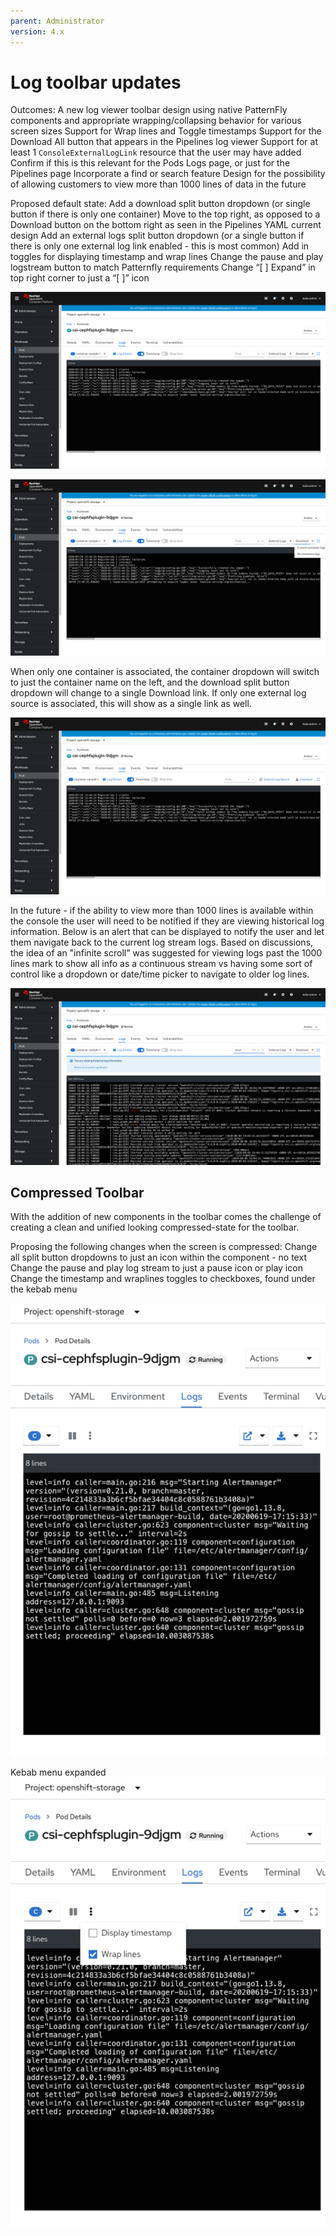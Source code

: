 ```yaml
---
parent: Administrator
version: 4.x
---
```


# Log toolbar updates

Outcomes:
A new log viewer toolbar design using native PatternFly components and appropriate wrapping/collapsing behavior for various screen sizes
Support for Wrap lines and Toggle timestamps
Support for the Download All button that appears in the Pipelines log viewer
Support for at least 1 `ConsoleExternalLogLink` resource that the user may have added
Confirm if this is this relevant for the Pods  Logs page, or just for the Pipelines page
Incorporate a find or search feature 
Design for the possibility of allowing customers to view more than 1000 lines of data in the future


Proposed default state:
Add a download split button dropdown (or single button if there is only one container) 
Move to the top right, as opposed to a Download button on the bottom right as seen in the Pipelines YAML current design
Add an external logs split button dropdown (or a single button if there is only one external log link enabled - this is most common)
Add in toggles for displaying timestamp and wrap lines 
Change the pause and play logstream button to match Patternfly requirements
Change “[ ] Expand” in top right corner to just a “[ ]” icon

![Toolbar](img/default-state.png)

![Toolbar](img/default-state-2.png)

When only one container is associated, the container dropdown will switch to just the container name on the left, and the download split button dropdown will change to a single Download link. If only one external log source is associated, this will show as a single link as well. 

![Toolbar](img/default-single-link.png)

In the future - if the ability to view more than 1000 lines is available within the console the user will need to be notified if they are viewing historical log information. Below is an alert that can be displayed to notify the user and let them navigate back to the current log stream logs. Based on discussions, the idea of an "infinite scroll" was suggested for viewing logs past the 1000 lines mark to show all info as a continuous stream vs having some sort of control like a dropdown or date/time picker to navigate to older log lines.

![Toolbar](img/find-historical.png)

## Compressed Toolbar

With the addition of new components in the toolbar comes the challenge of creating a clean and unified looking compressed-state for the toolbar.

Proposing the following changes when the screen is compressed:
Change all split button dropdowns to just an icon within the component - no text
Change the pause and play log stream to just a pause icon or play icon
Change the timestamp and wraplines toggles to checkboxes, found under the kebab menu

![Compressed Toolbar](img/compressed-state-1.png)

Kebab menu expanded
![Compressed Toolbar](img/compressed-state-2.png)
